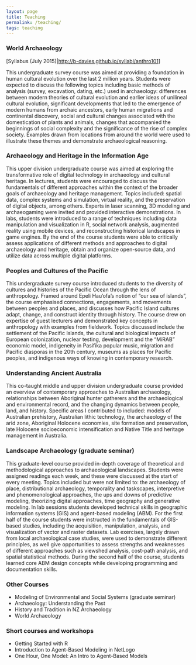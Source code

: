 ```yaml
---
layout: page
title: Teaching
permalink: /teaching/
tags: teaching
---
```


### World Archaeology
[Syllabus (July 2015)|http://b-davies.github.io/syllabi/anthro101]

This undergraduate survey course was aimed at providing a foundation in human cultural evolution over the last 2 million years. Students were expected to discuss the following topics including basic methods of analysis (survey, excavation, dating, etc.) used in archaeology: differences between modern theories of cultural evolution and earlier ideas of unilineal cultural evolution, significant developments that led to the emergence of modern humans from archaic ancestors, early human migrations and continental discovery, social and cultural changes associated with the domestication of plants and animals, changes that accompanied the beginnings of social complexity and the significance of the rise of complex society. Examples drawn from locations from around the world were used to illustrate these themes and demonstrate archaeological reasoning. 

### Archaeology and Heritage in the Information Age

This upper division undergraduate course was aimed at exploring the transformative role of digital technology in archaeology and cultural heritage. In lectures, students were encouraged to discuss the fundamentals of different approaches within the context of the broader goals of archaeology and heritage management. Topics included: spatial data, complex systems and simulation, virtual reality, and the preservation of digital objects, among others. Experts in laser scanning, 3D modeling and archaeogaming were invited and provided interactive demonstrations. In labs, students were introduced to a range of techniques including data manipulation and visualization in R, social network analysis, augmented reality using mobile devices, and reconstructing historical landscapes in game engines. By the end of the course students were able to critically assess applications of different methods and approaches to digital archaeology and heritage, obtain and organize open-source data, and utilize data across multiple digital platforms.

### Peoples and Cultures of the Pacific

This undergraduate survey course introduced students to the diversity of cultures and histories of the Pacific Ocean through the lens of anthropology. Framed around Epeli Hau‘ofa’s notion of “our sea of islands”, the course emphasised connections, engagements, and movements between peoples and places, and discusses how Pacific Island cultures adapt, change, and construct identity through history. The course drew on expertise of guest lecturers and demonstrated key concepts in anthropology with examples from fieldwork. Topics discussed include the settlement of the Pacific Islands, the cultural and biological impacts of European colonization, nuclear testing, development and the “MiRAB” economic model, indigeneity in Pasifika popular music, migration and Pacific diasporas in the 20th century, museums as places for Pacific peoples, and indigenous ways of knowing in contemporary research. 

### Understanding Ancient Australia

This co-taught middle and upper division undergraduate course provided an overview of contemporary approaches to Australian archaeology, relationships between Aboriginal hunter gatherers and the archaeological and environmental record, and the changing dynamics between people, land, and history. Specific areas I contributed to included: models of Australian prehistory, Australian lithic technology, the archaeology of the arid zone, Aboriginal Holocene economies, site formation and preservation, late Holocene socioeconomic intensification and Native Title and heritage management in Australia. 

### Landscape Archaeology (graduate seminar)

This graduate-level course provided in-depth coverage of theoretical and methodological approaches to archaeological landscapes. Students were assigned readings each week, and these were discussed at the start of every meeting. Topics included but were not limited to: the archaeology of place, distributional archaeology, temporality and taskscapes, interpretive and phenomenological approaches, the ups and downs of predictive modeling, theorizing digital approaches, time geography and generative modeling. In lab sessions students developed technical skills in geographic information systems (GIS) and agent-based modeling (ABM). For the first half of the course students were instructed in the fundamentals of GIS-based studies, including the acquisition, manipulation, analysis, and visualization of vector and raster datasets. Lab exercises, largely drawn from local archaeological case studies, were used to demonstrate different principles, as well give opportunities to assess strengths and weaknesses of different approaches such as viewshed analysis, cost-path analysis, and spatial statistical methods. During the second half of the course, students learned core ABM design concepts while developing programming and documentation skills. 

### Other Courses
* Modeling of Environmental and Social Systems (graduate seminar)
* Archaeology: Understanding the Past 
* History and Tradition in NZ Archaeology
* World Archaeology
	
### Short courses and workshops
* Getting Started with R
* Introduction to Agent-Based Modeling in NetLogo
* One Hour, One Model: An Intro to Agent-Based Models

